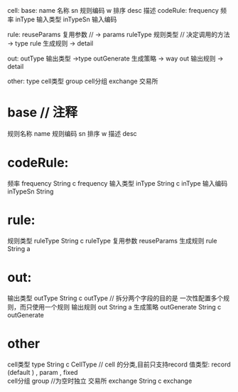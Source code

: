 cell:
base:
    name 名称
    sn 规则编码
    w 排序
    desc 描述
codeRule:
    frequency 频率
    inType 输入类型
    inTypeSn 输入编码

rule:
    reuseParams 复用参数  // -> params 
    ruleType 规则类型  // 决定调用的方法 -> type 
    rule 生成规则  -> detail

out:
    outType 输出类型 ->type 
    outGenerate 生成策略  -> way 
    out 输出规则   -> detail


other:
    type cell类型 
    group cell分组
    exchange 交易所



#  base // 注释
规则名称  name
规则编码 sn
排序 w
描述 desc 
#  codeRule:
频率 frequency String c frequency
输入类型  inType  String c inType 
输入编码  inTypeSn  String 
#  rule:
规则类型 ruleType String c ruleType
复用参数 reuseParams 
生成规则 rule String a 
#  out:
输出类型 outType String c outType // 拆分两个字段的目的是 一次性配置多个规则，而只使用一个规则
输出规则 out String a
生成策略 outGenerate String  c outGenerate
# other 
cell类型 type String  c CellType   // cell 的分类,目前只支持record 值类型: record (default )  , param , fixed  
cell分组 group   //为空时独立
交易所 exchange String  c exchange








